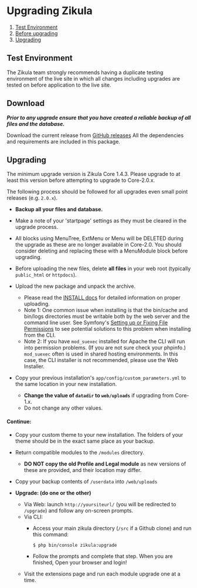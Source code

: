 Upgrading Zikula
================

  1. [Test Environment](#testenv)
  2. [Before upgrading](#download)
  3. [Upgrading](#upgrading)


<a name="testenv"></a>

Test Environment
----------------

The Zikula team strongly recommends having a duplicate testing environment of the live site in which all
changes including upgrades are tested on before application to the live site.


<a name="download"></a>

Download
--------

***Prior to any upgrade ensure that you have created a reliable backup of all files and the database.***

Download the current release from [GitHub releases](https://github.com/zikula/core/releases/)
All the dependencies and requirements are included in this package.


<a name="upgrading"></a>

Upgrading
---------

The minimum upgrade version is Zikula Core 1.4.3. Please upgrade to at least this version before attempting to upgrade
to Core-2.0.x.

The following process should be followed for all upgrades even small point releases (e.g. `2.0.x`).

  - **Backup all your files and database.**

  - Make a note of your 'startpage' settings as they must be cleared in the upgrade process.
  - All blocks using MenuTree, ExtMenu or Menu will be DELETED during the upgrade as these are no longer available in Core-2.0.
    You should consider deleting and replacing these with a MenuModule block before upgrading.
  - Before uploading the new files, delete **all files** in your web root (typically `public_html` or `httpdocs`).
  - Upload the new package and unpack the archive.
    - Please read the [INSTALL docs](INSTALL-2.0.md#upload) for detailed information on proper uploading.
    - Note 1: One common issue when installing is that the bin/cache and bin/logs directories must be writable both by the 
      web server and the command line user. See Symfony's [Setting up or Fixing File Permissions](http://symfony.com/doc/current/setup/file_permissions.html) 
      to see potential solutions to this problem when installing from the CLI.
    - Note 2: If you have `mod_suexec` installed for Apache the CLI will run into permission problems. (If you are not sure 
      check your phpinfo.) `mod_suexec` often is used in shared hosting environments. In this case, the CLI installer is not 
      recommended, please use the Web Installer.
  - Copy your previous installation's `app/config/custom_parameters.yml` to the same location in your new installation.
    - **Change the value of `datadir` to `web/uploads`** if upgrading from Core-1.x.
    - Do not change any other values.

#### Continue:

  - Copy your custom theme to your new installation. The folders of your theme should be in the exact same place as your
    backup.
  - Return compatible modules to the `/modules` directory.
    - **DO NOT copy the old Profile and Legal module** as new versions of these are provided, and their location may differ.
  - Copy your backup contents of `/userdata` into `/web/uploads`

  - **Upgrade: (do one or the other)**
    - Via Web: launch `http://yoursiteurl/` (you will be redirected to `/upgrade`) and follow any on-screen prompts.
    - Via CLI:
      - Access your main zikula directory (`/src` if a Github clone) and run this command:

         ```Shell
         $ php bin/console zikula:upgrade
         ```

      - Follow the prompts and complete that step. When you are finished, Open your browser and login!
    - Visit the extensions page and run each module upgrade one at a time.
